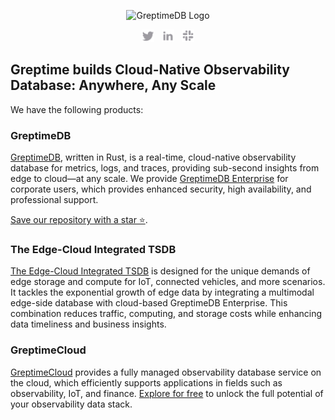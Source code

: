 <p align="center">
  <picture>
    <source media="(prefers-color-scheme: light)" srcset="/img/logo/text-padding-tined.svg">
    <source media="(prefers-color-scheme: dark)" srcset="/img/logo/text-padding-tined-dark.svg">
    <img alt="GreptimeDB Logo" src="/img/logo/logo-text-padding.svg" width="400px">
  </picture>
</p>

<p align="center">
    <a href="https://twitter.com/greptime"><img height="20px" src="/img/social/twitter.svg" alt="Twitter"></a>
    &nbsp;
    <a href="https://www.linkedin.com/company/greptime/"><img height=20px src="/img/social/linkedin.svg" alt="LinkedIn"></a>
    &nbsp;
    <a href="https://www.greptime.com/slack"><img height="20px" src="/img/social/slack.svg" alt="Slack"></a>
</p>

## Greptime builds Cloud-Native Observability Database: Anywhere, Any Scale

We have the following products:

### GreptimeDB

[GreptimeDB](https://github.com/GreptimeTeam/greptimedb), written in Rust, is a real-time, cloud-native observability database for metrics, logs, and traces, providing sub-second insights from edge to cloud—at any scale. We provide [GreptimeDB Enterprise](https://www.greptime.com/product/enterprise) for corporate users, which provides enhanced security, high availability, and professional support. 

[Save our repository with a star ⭐️](https://docs.github.com/en/get-started/exploring-projects-on-github/saving-repositories-with-stars).

### The Edge-Cloud Integrated TSDB

[The Edge-Cloud Integrated TSDB](https://www.greptime.com/product/carcloud) is designed for the unique demands of edge storage and compute for IoT, connected vehicles, and more scenarios. It tackles the exponential growth of edge data by integrating a multimodal edge-side database with cloud-based GreptimeDB Enterprise. This combination reduces traffic, computing, and storage costs while enhancing data timeliness and business insights.

### GreptimeCloud

[GreptimeCloud](https://greptime.com/product/cloud) provides a fully managed observability database service on the cloud, which efficiently supports applications in fields such as observability, IoT, and finance. [Explore for free](https://console.greptime.cloud/) to unlock the full potential of your observability data stack.

